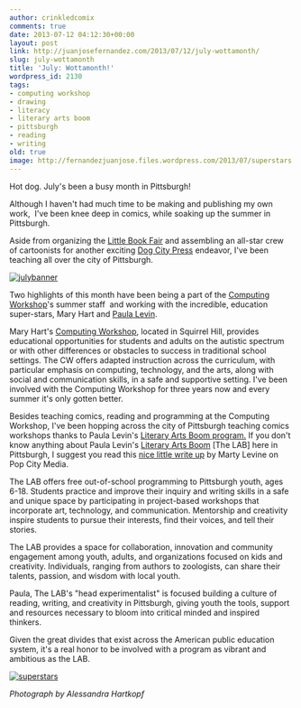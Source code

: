 ```yaml
---
author: crinkledcomix
comments: true
date: 2013-07-12 04:12:30+00:00
layout: post
link: http://juanjosefernandez.com/2013/07/12/july-wottamonth/
slug: july-wottamonth
title: 'July: Wottamonth!'
wordpress_id: 2130
tags:
- computing workshop
- drawing
- literacy
- literary arts boom
- pittsburgh
- reading
- writing
old: true
image: http://fernandezjuanjose.files.wordpress.com/2013/07/superstars.gif
---
```

Hot dog. July's been a busy month in Pittsburgh!

Although I haven't had much time to be making and publishing my own work,  I've been knee deep in comics, while soaking up the summer in Pittsburgh.

Aside from organizing the [Little Book Fair](littlebookfair.tumblr.com) and assembling an all-star crew of cartoonists for another exciting [Dog City Press](http://www.dogcitypress.com/) endeavor, I've been teaching all over the city of Pittsburgh.
<!--more-->
[![julybanner](http://fernandezjuanjose.files.wordpress.com/2013/07/julybanner.gif)](http://fernandezjuanjose.files.wordpress.com/2013/07/julybanner.gif)

Two highlights of this month have been being a part of the [Computing Workshop](https://www.facebook.com/computingworkshop)'s summer staff  and working with the incredible, education super-stars, Mary Hart and [Paula Levin](http://remakelearning.org/person/levin-paula/).

Mary Hart's [Computing Workshop](https://www.facebook.com/computingworkshop), located in Squirrel Hill, provides educational opportunities for students and adults on the autistic spectrum or with other differences or obstacles to success in traditional school settings. The CW offers adapted instruction across the curriculum, with particular emphasis on computing, technology, and the arts, along with social and communication skills, in a safe and supportive setting. I've been involved with the Computing Workshop for three years now and every summer it's only gotten better.

Besides teaching comics, reading and programming at the Computing Workshop, I've been hopping across the city of Pittsburgh teaching comics workshops thanks to Paula Levin's [Literary Arts Boom program.](http://literaryartsboom.org/) If you don't know anything about Paula Levin's [Literary Arts Boom](http://literaryartsboom.org/) [The LAB] here in Pittsburgh, I suggest you read this [nice little write up](http://www.popcitymedia.com/forgood/labassemblesummercamps071013.aspx?utm_source=VerticalResponse&utm_medium=Email&utm_term=Storytellers%2C+comics+artists%2C+mad+scientists%3A+Do+The+LAB+and+Assemble+have+camps+for+you%21&utm_content=%7BEmail_Address%7D&utm_campaign=Who%27s+the+fairest+of+them+all%3F) by Marty Levine on Pop City Media.

The LAB offers free out-of-school programming to Pittsburgh youth, ages 6-18. Students practice and improve their inquiry and writing skills in a safe and unique space by participating in project-based workshops that incorporate art, technology, and communication. Mentorship and creativity inspire students to pursue their interests, find their voices, and tell their stories.

The LAB provides a space for collaboration, innovation and community engagement among youth, adults, and organizations focused on kids and creativity. Individuals, ranging from authors to zoologists, can share their talents, passion, and wisdom with local youth.

Paula, The LAB's "head experimentalist" is focused building a culture of reading, writing, and creativity in Pittsburgh, giving youth the tools, support and resources necessary to bloom into critical minded and inspired thinkers.

Given the great divides that exist across the American public education system, it's a real honor to be involved with a program as vibrant and ambitious as the LAB.

[![superstars](http://fernandezjuanjose.files.wordpress.com/2013/07/superstars.gif)](http://fernandezjuanjose.files.wordpress.com/2013/07/superstars.gif)


_Photograph by Alessandra Hartkopf_
